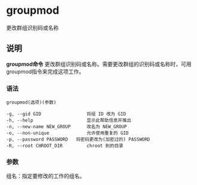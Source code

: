 groupmod
===

更改群组识别码或名称

## 说明

**groupmod命令** 更改群组识别码或名称。需要更改群组的识别码或名称时，可用groupmod指令来完成这项工作。

### 语法  

```
groupmod(选项)(参数)
```

  

```
-g, --gid GID                 将组 ID 改为 GID
-h, --help                    显示此帮助信息并推出
-n, --new-name NEW_GROUP      改名为 NEW_GROUP
-o, --non-unique              允许使用重复的 GID
-p, --password PASSWORD   将密码更改为(加密过的) PASSWORD
-R, --root CHROOT_DIR         chroot 到的目录
```

### 参数  

组名：指定要修改的工作的组名。



